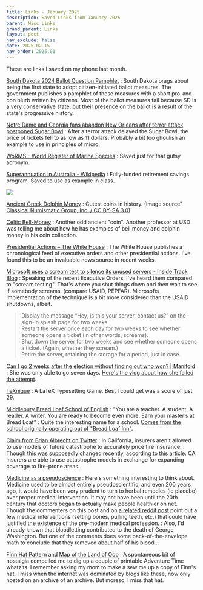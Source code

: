 ```yaml
---
title: Links - January 2025
description: Saved Links from January 2025
parent: Misc Links
grand_parent: Links
layout: post
nav_exclude: false
date: 2025-02-15
nav_order: 2025.01
---
```

These are links I saved on my phone last month.



[South Dakota 2024 Ballot Question Pamphlet](https://sdsos.gov/elections-voting/assets/2024%20Assets/2024GeneralBQPamphlet.FINALdocx.pdf)
: South Dakota brags about being the first state to adopt citizen-initiated ballot measures. The government publishes a pamphlet of these measures with a short pro-and-con blurb written by citizens. Most of the ballot measures fail because SD is a very conservative state, but their presence on the ballot is a result of the state's progressive history.

[Notre Dame and Georgia fans abandon New Orleans after terror attack postponed Sugar Bowl](https://www.dailymail.co.uk/sport/college-football/article-14244317/Notre-Dame-Georgia-fans-New-Orleans-terror-attack-Sugar-Bowl.html)
: After a terror attack delayed the Sugar Bowl, the price of tickets fell to as low as 11 dollars. Probably a bit too ghoulish an example to use in principles of micro.

[WoRMS - World Register of Marine Species](https://www.marinespecies.org/)
: Saved just for that gutsy acronym.

[Superannuation in Australia - Wikipedia](https://en.wikipedia.org/wiki/Superannuation_in_Australia)
: Fully-funded retirement savings program. Saved to use as example in class.

![](https://upload.wikimedia.org/wikipedia/commons/3/3c/SARMATIA%2C_Olbia._Circa_5th-4th_Century_BC.jpg)

[Ancient Greek Dolphin Money](https://www.ancient-origins.net/history-ancient-traditions/olbia-0016462)
: Cutest coins in history. (Image source" [Classical Numismatic Group, Inc. / CC BY-SA 3.0](https://commons.wikimedia.org/wiki/File:SARMATIA,_Olbia._Circa_5th-4th_Century_BC.jpg))

[Celtic Bell-Money](http://www.worldofcoins.eu/forum/index.php?topic=41295.0)
: Another odd ancient "coin". Another professor at USD was telling me about how he has examples of bell money and dolphin money in his coin collection.

[Presidential Actions – The White House](https://www.whitehouse.gov/presidential-actions/)
: The White House publishes a chronological feed of executive orders and other presidential actions. I've found this to be an invaluable news source in recent weeks.


[Microsoft uses a scream test to silence its unused servers - Inside Track Blog](https://www.microsoft.com/insidetrack/blog/microsoft-uses-a-scream-test-to-silence-its-unused-servers/)
: Speaking of the recent Executive Orders, I've heard them compared to "scream testing". That's where you shut things down and then wait to see if somebody screams. (compare USAID, PEPFAR). Microsofts implementation of the technique is a bit more considered than the USAID shutdowns, albeit.

> Display the message “Hey, is this your server, contact us?” on the sign-in splash page for two weeks.  
Restart the server once each day for two weeks to see whether someone opens a ticket (in other words, screams).  
Shut down the server for two weeks and see whether someone opens a ticket. (Again, whether they scream.)  
Retire the server, retaining the storage for a period, just in case.

<!--https://x.com/skibidiquasar/status/1884303840557895808-->


[Can I go 2 weeks after the election without finding out who won? | Manifold](https://manifold.markets/tftftftftftftftftftftftf/can-i-go-2-weeks-after-the-election?utm_source=substack&utm_medium=email)
: She was only able to go seven days. [Here's the vlog about how she failed the attempt](https://www.youtube.com/watch?v=SQBPelyJKwk).


[TeXnique](https://texnique.xyz/)
: A LaTeX Typesetting Game. Best I could get was a score of just 29.



[Middlebury Bread Loaf School of English](https://www.middlebury.edu/school-english/)
: "You are a teacher. A student. A reader. A writer. You are ready to become even more. Earn your master’s at Bread Loaf" 
: Quite the interesting name for a school. [Comes from the school originally operating out of "Bread Loaf Inn"](https://sites.middlebury.edu/breadloaf/the-experiment-bread-loaf-school-of-english/).


[Claim from Brian Albrecht on Twitter](https://x.com/BrianCAlbrecht/status/1877567257284419647#m)
: In California, insurers aren't allowed to use models of future catastrophe to accurately price fire insurance.
: [Though this was supposedly changed recently, according to this article](https://www.cbsnews.com/sanfrancisco/news/new-california-insurance-rule-will-increase-coverage-in-fire-prone-areas/). CA insurers are able to use catastrophe models in exchange for expanding coverage to fire-prone areas.

<!--https://x.com/smithkl42/status/1878260844217405788#m-->


[Medicine as a pseudoscience](https://westhunt.wordpress.com/2016/03/31/medicine-as-a-pseudoscience/)
: Here's something interesting to think about. Medicine used to be almost entirely pseudoscientific, and even 200 years ago, it would have been very prudent to turn to herbal remedies (ie placebo) over proper medical intervention. It may not have been until the 20th century that doctors began to actually make people healthier on net. Though the commenters on this post and on [a related reddit post](https://www.reddit.com/r/slatestarcodex/comments/hp9yoi/when_in_history_was_the_inflection_point_where/) point out a few medical interventions (setting bones, pulling teeth, etc.) that could have justified the existence of the pre-modern medical profession.
: Also, I'd already known that bloodletting contributed to the death of George Washington. But one of the comments does some back-of-the-envelope math to conclude that they removed about half of his blood...



<!--
Secret Teachings of All Ages: The Elements and Their Inhabitants
https://sacred-texts.com/eso/sta/sta25.htm
Inky Fool: Paracelsus, Gnomes, Sylphs and the Rape of the Lock
https://blog.inkyfool.com/2010/12/paracelsus-gnomes-sylphs-and-rape-of.html?m=1
-->

[Finn Hat Pattern](https://web.archive.org/web/20190427130244/http://archives.frederatorblogs.com/adventure_time/2010/03/24/finns-hat-is-awesomeeeee/) and [Map of the Land of Ooo](https://web.archive.org/web/20190428133844/http://archives.frederatorblogs.com/adventure_time/2009/05/01/the-land-of-ooo/)
: A spontaneous bit of nostalgia compelled me to dig up a couple of printable Adventure Time whatzits. I remember asking my mom to make a sew me up a copy of Finn's hat. I miss when the internet was dominated by blogs like these, now only hosted on an archive of an archive. But moreso, I miss that hat.

<!--
https://lisamalanij.blogspot.com/2011/10/costume-diy-001-adventure-time-with.html?m=1
-->